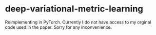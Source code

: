 # deep-variational-metric-learning
Reimplementing in PyTorch. Currently I do not have access to my orginal code used in the paper. Sorry for any inconvenience.
